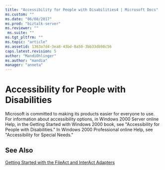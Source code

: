 ```yaml
---
title: "Accessibility for People with Disabilities4 | Microsoft Docs"
ms.custom: ""
ms.date: "06/08/2017"
ms.prod: "biztalk-server"
ms.reviewer: ""
 ms.suite: ""
ms.tgt_pltfrm: ""
ms.topic: "article"
ms.assetid: 1363a7d4-3ea8-43bd-8a50-3bb33db98c56
caps.latest.revision: 5
author: "MandiOhlinger"
ms.author: "mandia"
manager: "anneta"
---
```

# Accessibility for People with Disabilities
Microsoft is committed to making its products easier for everyone to use. For information about accessibility options, in Windows 2000 Server online Help, in the Getting Started with Windows 2000 book, see "Accessibility for People with Disabilities." In Windows 2000 Professional online Help, see "Accessibility for Special Needs."  
  
## See Also  
 [Getting Started with the FileAct and InterAct Adapters](../../adapters-and-accelerators/fileact-interact/getting-started-with-the-fileact-and-interact-adapters.md)